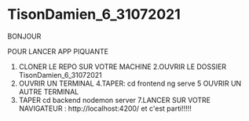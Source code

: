 # TisonDamien_6_31072021
BONJOUR

POUR LANCER APP PIQUANTE

1. CLONER LE REPO SUR VOTRE MACHINE
2.OUVRIR LE DOSSIER TisonDamien_6_31072021
3. OUVRIR UN TERMINAL
4.TAPER: 
            cd frontend
            ng serve
5 OUVRIR UN AUTRE TERMINAL
6. TAPER 
            cd backend
            nodemon server
7.LANCER SUR VOTRE NAVIGATEUR : http://localhost:4200/
et c'est parti!!!!!
